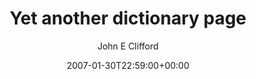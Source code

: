 ---
title: 'Yet another dictionary page'
posts: 3
hash: 't636'
author: 'John E Clifford'
date: 2007-01-30T22:59:00+00:00
sources:
  - http://forums.tokipona.org/viewtopic.php%3Ft=636.html
---